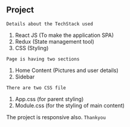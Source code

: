 ## Project

`Details about the TechStack used`
1. React JS (To make the application SPA)
2. Redux (State management tool)
3. CSS (Styling)

`Page is having two sections`
1. Home Content (Pictures and user details)
2. Sidebar

`There are two CSS file `
1. App.css (for parent styling)
2. Module.css (for the styling of main content)


The project is responsive also.
`Thankyou`



